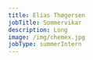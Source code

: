 ```yaml
---
title: Elias Thøgersen
jobTitle: Sommervikar
description: Long
image: /img/chemex.jpg
jobType: summerIntern
---
```

